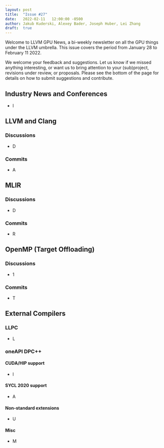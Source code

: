 ```yaml
---
layout: post
title:  "Issue #27"
date:   2022-02-11   12:00:00 -0500
author: Jakub Kuderski, Alexey Bader, Joseph Huber, Lei Zhang
draft:  true
---
```


Welcome to LLVM GPU News, a bi-weekly newsletter on all the GPU things under the LLVM umbrella.
This issue covers the period from January 28 to February 11 2022.

We welcome your feedback and suggestions. Let us know if we missed anything interesting, or want us to bring attention to your (sub)project, revisions under review, or proposals. Please see the bottom of the page for details on how to submit suggestions and contribute.


## Industry News and Conferences

*  I

##  LLVM and Clang

### Discussions

*  D

### Commits

*  A


## MLIR

### Discussions

*  D

### Commits

*  R

## OpenMP (Target Offloading)

### Discussions

*  1

### Commits

*  T

## External Compilers

### LLPC

*  L

### oneAPI DPC++

#### CUDA/HIP support

*  I

#### SYCL 2020 support

* A

#### Non-standard extensions

* U

#### Misc

* M
